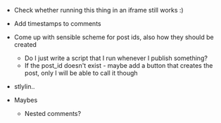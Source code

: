 
* Check whether running this thing in an iframe still works :)
* Add timestamps to comments
* Come up with sensible scheme for post ids, also how they should be created
  * Do I just write a script that I run whenever I publish something? 
  * If the post_id doesn't exist - maybe add a button that creates the post, only I will be able to call it though
* stlylin..

* Maybes
  * Nested comments?
